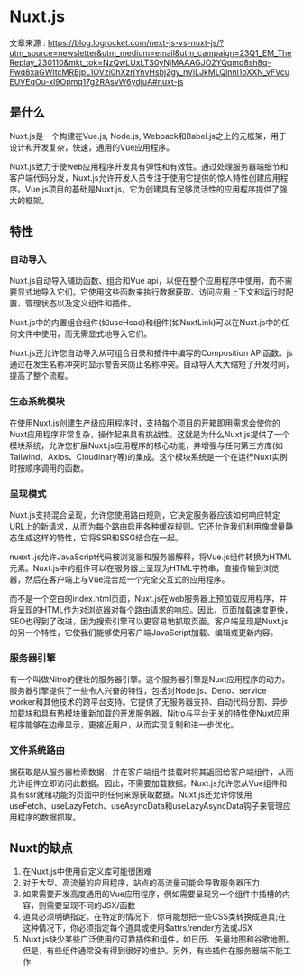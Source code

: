 # Nuxt.js

文章来源 : https://blog.logrocket.com/next-js-vs-nuxt-js/?utm_source=newsletter&utm_medium=email&utm_campaign=23Q1_EM_TheReplay_230110&mkt_tok=NzQwLUxLTS0yNjMAAAGJO2YQqmd8sh8q-Fwq8xaGWItcMRBjpL1OVzi0hXzrjYnvHsbj2gy_nViLJkMLQlnnl1oXXN_vFVcuEUVEqOu-xl9Opmq17g2RAsvW6ydjuA#nuxt-js


## 是什么

Nuxt.js是一个构建在Vue.js, Node.js, Webpack和Babel.js之上的元框架，用于设计和开发复杂，快速，通用的Vue应用程序。

Nuxt.js致力于使web应用程序开发具有弹性和有效性。通过处理服务器端细节和客户端代码分发，Nuxt.js允许开发人员专注于使用它提供的惊人特性创建应用程序。Vue.js项目的基础是Nuxt.js，它为创建具有足够灵活性的应用程序提供了强大的框架。

## 特性

### 自动导入

Nuxt.js自动导入辅助函数、组合和Vue api，以便在整个应用程序中使用，而不需要显式地导入它们。它使用这些函数来执行数据获取、访问应用上下文和运行时配置、管理状态以及定义组件和插件。

Nuxt.js中的内置组合组件(如useHead)和组件(如NuxtLink)可以在Nuxt.js中的任何文件中使用，而无需显式地导入它们。

Nuxt.js还允许您自动导入从可组合目录和插件中编写的Composition API函数。js通过在发生名称冲突时显示警告来防止名称冲突。自动导入大大缩短了开发时间，提高了整个流程。


### 生态系统模块

在使用Nuxt.js创建生产级应用程序时，支持每个项目的开箱即用需求会使你的Nuxt应用程序非常复杂，操作起来具有挑战性。这就是为什么Nuxt.js提供了一个模块系统，允许您扩展Nuxt.js应用程序的核心功能，并增强与任何第三方库(如Tailwind、Axios、Cloudinary等)的集成。这个模块系统是一个在运行Nuxt实例时按顺序调用的函数。


### 呈现模式

Nuxt.js支持混合呈现，允许您使用路由规则，它决定服务器应该如何响应特定URL上的新请求，从而为每个路由启用各种缓存规则。它还允许我们利用像增量静态生成这样的特性，它将SSR和SSG结合在一起。

nuext .js允许JavaScript代码被浏览器和服务器解释，将Vue.js组件转换为HTML元素。Nuxt.js中的组件可以在服务器上呈现为HTML字符串，直接传输到浏览器，然后在客户端上与Vue混合成一个完全交互式的应用程序。

而不是一个空白的index.html页面，Nuxt.js在web服务器上预加载应用程序，并将呈现的HTML作为对浏览器对每个路由请求的响应。因此，页面加载速度更快，SEO也得到了改进，因为搜索引擎可以更容易地抓取页面。客户端呈现是Nuxt.js的另一个特性，它使我们能够使用客户端JavaScript加载、编辑或更新内容。


### 服务器引擎

有一个叫做Nitro的健壮的服务器引擎。这个服务器引擎是Nuxt应用程序的动力。服务器引擎提供了一些令人兴奋的特性，包括对Node.js、Deno、service worker和其他技术的跨平台支持。它提供了无服务器支持、自动代码分割、异步加载块和具有热模块重新加载的开发服务器。Nitro与平台无关的特性使Nuxt应用程序能够在边缘显示，更接近用户，从而实现复制和进一步优化。


### 文件系统路由

据获取是从服务器检索数据，并在客户端组件挂载时将其返回给客户端组件，从而允许组件立即访问此数据。因此，不需要加载数据。Nuxt.js允许您从Vue组件和具有ssr就绪功能的页面中的任何来源获取数据。Nuxt.js还允许你使用useFetch、useLazyFetch、useAsyncData和useLazyAsyncData钩子来管理应用程序的数据抓取。




## Nuxt的缺点

1. 在Nuxt.js中使用自定义库可能很困难
2. 对于大型、高流量的应用程序，站点的高流量可能会导致服务器压力
3. 如果需要开发高度通用的Vue应用程序，例如需要呈现另一个组件中插槽的内容，则需要呈现不同的JSX/函数
4. 道具必须明确指定。在特定的情况下，你可能想把一些CSS类转换成道具;在这种情况下，你必须指定每个道具或使用$attrs/render方法或JSX
5. Nuxt.js缺少某些广泛使用的可靠插件和组件，如日历、矢量地图和谷歌地图。但是，有些组件通常没有得到很好的维护。另外，有些插件在服务器端不能工作